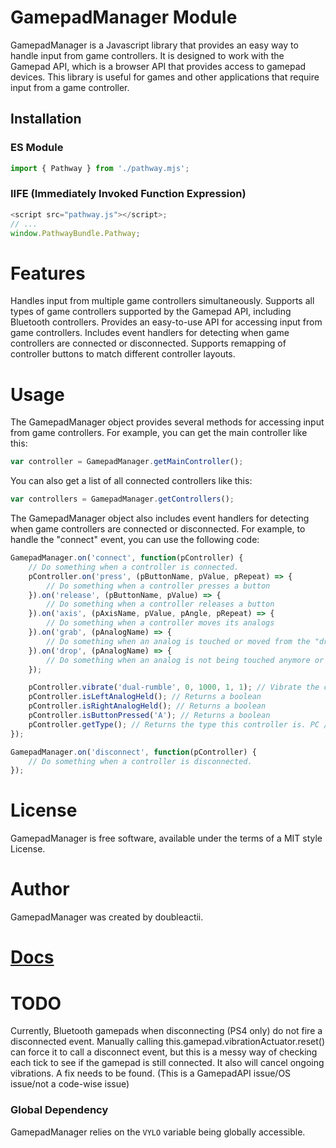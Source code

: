 # GamepadManager Module
GamepadManager is a Javascript library that provides an easy way to handle input from game controllers. It is designed to work with the Gamepad API, which is a browser API that provides access to gamepad devices. This library is useful for games and other applications that require input from a game controller.

## Installation

### ES Module

```js
import { Pathway } from './pathway.mjs';
```

### IIFE (Immediately Invoked Function Expression)

```js
<script src="pathway.js"></script>;
// ...
window.PathwayBundle.Pathway;
```

# Features
Handles input from multiple game controllers simultaneously.
Supports all types of game controllers supported by the Gamepad API, including Bluetooth controllers.
Provides an easy-to-use API for accessing input from game controllers.
Includes event handlers for detecting when game controllers are connected or disconnected.
Supports remapping of controller buttons to match different controller layouts.

# Usage

The GamepadManager object provides several methods for accessing input from game controllers. For example, you can get the main controller like this:

```js
var controller = GamepadManager.getMainController();
```

You can also get a list of all connected controllers like this:

```js
var controllers = GamepadManager.getControllers();
```
The GamepadManager object also includes event handlers for detecting when game controllers are connected or disconnected. For example, to handle the "connect" event, you can use the following code:

```js
GamepadManager.on('connect', function(pController) {
    // Do something when a controller is connected.
    pController.on('press', (pButtonName, pValue, pRepeat) => {
        // Do something when a controller presses a button
    }).on('release', (pButtonName, pValue) => {
        // Do something when a controller releases a button
    }).on('axis', (pAxisName, pValue, pAngle, pRepeat) => {
        // Do something when a controller moves its analogs
    }).on('grab', (pAnalogName) => {
        // Do something when an analog is touched or moved from the "drop off zone" (center position)
    }).on('drop', (pAnalogName) => {
        // Do something when an analog is not being touched anymore or has been moved to the "drop off zone" (center position)
    });

    pController.vibrate('dual-rumble', 0, 1000, 1, 1); // Vibrate the controller with customizable settings
    pController.isLeftAnalogHeld(); // Returns a boolean
    pController.isRightAnalogHeld(); // Returns a boolean
    pController.isButtonPressed('A'); // Returns a boolean
    pController.getType(); // Returns the type this controller is. PC / PS / Xbox/ Android
});

GamepadManager.on('disconnect', function(pController) {
    // Do something when a controller is disconnected.
});
```
# License
GamepadManager is free software, available under the terms of a MIT style License.

# Author
GamepadManager was created by doubleactii.

# [Docs](https://evitcastudio.github.io/Gamepad/)

# TODO
Currently, Bluetooth gamepads when disconnecting (PS4 only) do not fire a disconnected event. Manually calling this.gamepad.vibrationActuator.reset() can force it to call a disconnect event, but this is a messy way of checking each tick to see if the gamepad is still connected. It also will cancel ongoing vibrations. A fix needs to be found. (This is a GamepadAPI issue/OS issue/not a code-wise issue)

### Global Dependency

GamepadManager relies on the `VYLO` variable being globally accessible.
